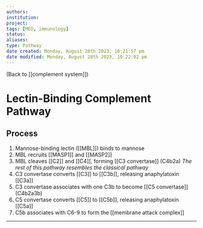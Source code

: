 ```yaml
---
authors: 
institution: 
project: 
tags: [MED, immunology]
status: 
aliases: 
type: Pathway
date created: Monday, August 28th 2023, 10:21:57 pm
date modified: Monday, August 28th 2023, 10:22:02 pm
---
```


(Back to [[complement system]])

# Lectin-Binding Complement Pathway

## Process
1. Mannose-binding lectin ([[MBL]]) binds to mannose
2. MBL recruits [[MASP1]] and [[MASP2]]
3. MBL cleaves [[C2]] and [[C4]], forming [[C3 convertase]] (C4b2a)
   _The rest of this pathway resembles the classical pathway_
4. C3 convertase converts [[C3]] to [[C3b]], releasing anaphylatoxin [[C3a]]
5. C3 convertase associates with one C3b to become [[C5 convertase]] (C4b2a3b)
6. C5 convertase converts [[C5]] to [[C5b]], releasing anaphylatoxin [[C5a]]
7. C5b associates with C6-9 to form the [[membrane attack complex]]

---

